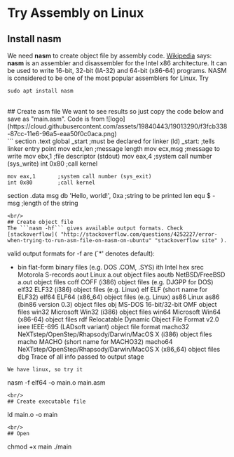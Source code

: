 # Try Assembly on Linux

## Install nasm
We need **nasm** to create object file by assembly code. [Wikipedia](https://en.wikipedia.org/wiki/Netwide_Assembler "Click me!") says: **nasm** is an assembler and disassembler for the Intel x86 architecture. It can be used to write 16-bit, 32-bit (IA-32) and 64-bit (x86-64) programs. NASM is considered to be one of the most popular assemblers for Linux. Try
```
sudo apt install nasm
```
<br/>
## Create asm file
We want to see results so just copy the code below and save as "main.asm". Code is from ![logo](https://cloud.githubusercontent.com/assets/19840443/19013290/f3fcb338-87cc-11e6-96a5-eaa50f0c0aca.png)<br/>
``` 
section	.text
    global _start   ;must be declared for linker (ld)
_start:	            ;tells linker entry point
    mov	edx,len     ;message length
    mov	ecx,msg     ;message to write
    mov	ebx,1       ;file descriptor (stdout)
    mov	eax,4       ;system call number (sys_write)
    int	0x80        ;call kernel
	
    mov	eax,1       ;system call number (sys_exit)
    int	0x80        ;call kernel

section	.data
msg db 'Hello, world!', 0xa  ;string to be printed
len equ $ - msg     ;length of the string
```
<br/>
## Create object file
The ```nasm -hf``` gives available output formats. Check [stackoverflow]( "http://stackoverflow.com/questions/4252227/error-when-trying-to-run-asm-file-on-nasm-on-ubuntu" "stackoverflow site" ).
```
valid output formats for -f are (`*' denotes default):
  * bin       flat-form binary files (e.g. DOS .COM, .SYS)
    ith       Intel hex
    srec      Motorola S-records
    aout      Linux a.out object files
    aoutb     NetBSD/FreeBSD a.out object files
    coff      COFF (i386) object files (e.g. DJGPP for DOS)
    elf32     ELF32 (i386) object files (e.g. Linux)
    elf       ELF (short name for ELF32) 
    elf64     ELF64 (x86_64) object files (e.g. Linux)
    as86      Linux as86 (bin86 version 0.3) object files
    obj       MS-DOS 16-bit/32-bit OMF object files
    win32     Microsoft Win32 (i386) object files
    win64     Microsoft Win64 (x86-64) object files
    rdf       Relocatable Dynamic Object File Format v2.0
    ieee      IEEE-695 (LADsoft variant) object file format
    macho32   NeXTstep/OpenStep/Rhapsody/Darwin/MacOS X (i386) object files
    macho     MACHO (short name for MACHO32)
    macho64   NeXTstep/OpenStep/Rhapsody/Darwin/MacOS X (x86_64) object files
    dbg       Trace of all info passed to output stage
```
We have linux, so try it
```
nasm -f elf64 -o main.o main.asm
```
<br/>
## Create executable file
```
ld main.o -o main
```
<br/>
## Open
```
chmod +x main
./main
```
